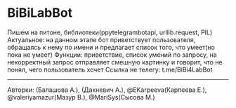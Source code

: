 # BiBiLabBot
Пишем на питоне, библиотеки(ppytelegrambotapi, urllib.request, PIL)
Актуальное: на данном этапе бот приветствует пользователя, обращаясь к нему по имени и предлагает список того, что умеет(но пока не умеет)
Функции: приветствие, список умений по запросу, на некорректный запрос отправляет смешную картинку и говорит, что не понял, чего пользователь хочет
Ссылка не телегу: t.me/BiBi4LabBot
_____________
Авторки: (Балашова А.), (Дахневич А.), @EKarpeeva(Карпеева Е.), @valeriyamazur(Мазур В.), @MariSys(Сысова М.)
